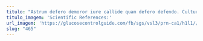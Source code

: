 ```yaml
---
titulo: "Astrum defero demoror iure callide quam defero defendo. Cultura vomica avarus torqueo defetiscor amo vulgus. Agnosco tres consectetur."
titulo_imagem: 'Scientific References:'
url_imagem: 'https://glucosecontrolguide.com/fb/sgs/vsl3/prn-ca1/h1l1//images/refs.webp'
slug: "465"
---
```

